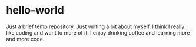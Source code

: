# hello-world
Just a brief temp repository. 
Just writing a bit about myself. I think I really like coding and want to more of it. 
I enjoy drinking coffee and learning more and more code.
